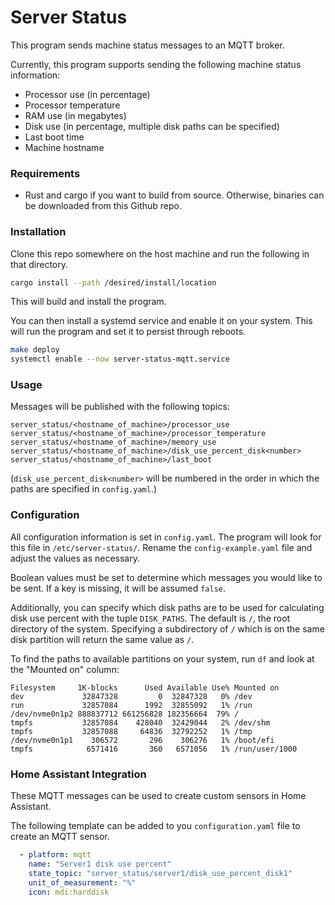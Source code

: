 # Server Status

This program sends machine status messages to an MQTT broker.

Currently, this program supports sending the following machine status information:
- Processor use (in percentage)
- Processor temperature
- RAM use (in megabytes)
- Disk use (in percentage, multiple disk paths can be specified)
- Last boot time
- Machine hostname

### Requirements
- Rust and cargo if you want to build from source. Otherwise, binaries can be downloaded from this Github repo.

### Installation
Clone this repo somewhere on the host machine and run the following in that directory.

```bash
cargo install --path /desired/install/location
```

This will build and install the program.

You can then install a systemd service and enable it on your system. This will run the program and set it to persist through reboots.

```bash
make deploy
systemctl enable --now server-status-mqtt.service
```

### Usage
Messages will be published with the following topics:

`server_status/<hostname_of_machine>/processor_use`
`server_status/<hostname_of_machine>/processor_temperature`
`server_status/<hostname_of_machine>/memory_use`
`server_status/<hostname_of_machine>/disk_use_percent_disk<number>`
`server_status/<hostname_of_machine>/last_boot`

(`disk_use_percent_disk<number>` will be numbered in the order in which the paths are specified in `config.yaml`.)

### Configuration
All configuration information is set in `config.yaml`. The program will look for this file in `/etc/server-status/`. Rename the `config-example.yaml` file and adjust the values as necessary.

Boolean values must be set to determine which messages you would like to be sent. If a key is missing, it will be assumed `false`.

Additionally, you can specify which disk paths are to be used for calculating disk use percent with the tuple `DISK_PATHS`. The default is `/`, the root directory of the system. Specifying a subdirectory of `/` which is on the same disk partition will return the same value as `/`.

To find the paths to available partitions on your system, run `df` and look at the "Mounted on" column:

```
Filesystem     1K-blocks      Used Available Use% Mounted on
dev             32847328         0  32847328   0% /dev
run             32857084      1992  32855092   1% /run
/dev/nvme0n1p2 888837712 661256828 182356664  79% /
tmpfs           32857084    428040  32429044   2% /dev/shm
tmpfs           32857088     64836  32792252   1% /tmp
/dev/nvme0n1p1    306572       296    306276   1% /boot/efi
tmpfs            6571416       360   6571056   1% /run/user/1000
```

### Home Assistant Integration
These MQTT messages can be used to create custom sensors in Home Assistant.

The following template can be added to you `configuration.yaml` file to create an MQTT sensor.

```yaml
  - platform: mqtt
    name: "Server1 disk use percent"
    state_topic: "server_status/server1/disk_use_percent_disk1"
    unit_of_measurement: "%"
    icon: mdi:harddisk
```


